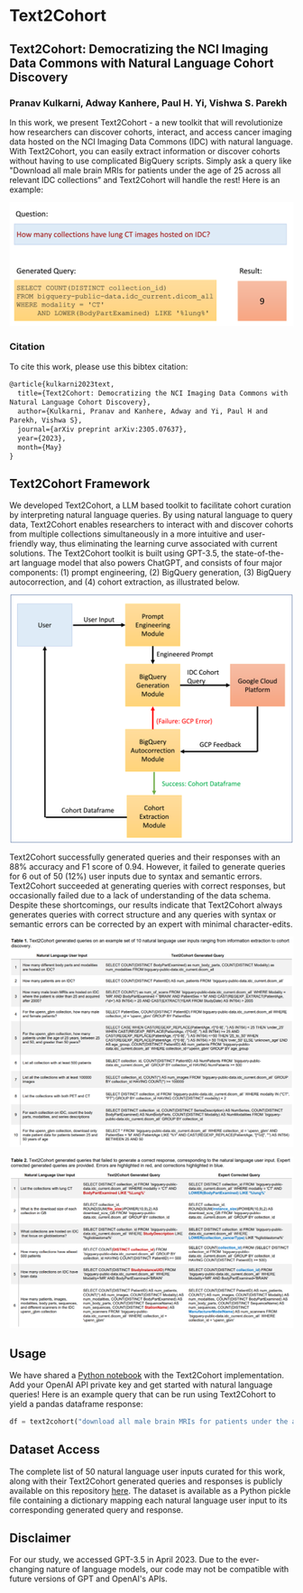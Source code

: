 # Text2Cohort

## Text2Cohort: Democratizing the NCI Imaging Data Commons with Natural Language Cohort Discovery

### Pranav Kulkarni, Adway Kanhere, Paul H. Yi, Vishwa S. Parekh

In this work, we present Text2Cohort - a new toolkit that will revolutionize how researchers can discover cohorts, interact, and access cancer imaging data hosted on the NCI Imaging Data Commons (IDC) with natural language. With Text2Cohort, you can easily extract information or discover cohorts without having to use complicated BigQuery scripts. Simply ask a query like "Download all male brain MRIs for patients under the age of 25 across all relevant IDC collections” and Text2Cohort will handle the rest! Here is an example:

<p align="center">
<img src="./assets/example.png" width="600">
</p>

### Citation

To cite this work, please use this bibtex citation:

```text
@article{kulkarni2023text,
  title={Text2Cohort: Democratizing the NCI Imaging Data Commons with Natural Language Cohort Discovery},
  author={Kulkarni, Pranav and Kanhere, Adway and Yi, Paul H and Parekh, Vishwa S},
  journal={arXiv preprint arXiv:2305.07637},
  year={2023},
  month={May}
}
```

## Text2Cohort Framework

We developed Text2Cohort, a LLM based toolkit to facilitate cohort curation by interpreting natural language queries. By using natural language to query data, Text2Cohort enables researchers to interact with and discover cohorts from multiple collections simultaneously in a more intuitive and user-friendly way, thus eliminating the learning curve associated with current solutions. The Text2Cohort toolkit is built using GPT-3.5, the state-of-the-art language model that also powers ChatGPT, and consists of four major components: (1) prompt engineering, (2) BigQuery generation, (3) BigQuery autocorrection, and (4) cohort extraction, as illustrated below.

<p align="center">
<img src="./assets/text2cohort.png" width="500">
</p>

Text2Cohort successfully generated queries and their responses with an 88% accuracy and F1 score of 0.94. However, it failed to generate queries for 6 out of 50 (12%) user inputs due to syntax and semantic errors. Text2Cohort succeeded at generating queries with correct responses, but occasionally failed due to a lack of understanding of the data schema. Despite these shortcomings, our results indicate that Text2Cohort always generates queries with correct structure and any queries with syntax or semantic errors can be corrected by an expert with minimal character-edits. 

![Text2Cohort generated queries on an example set of 10 natural language user inputs, ranging from information extraction to cohort discovery.](./assets/correct_queries.png)

![Text2Cohort generated queries that failed to generate a correct response, corresponding to the natural language user input. Expert corrected generated queries are provided. Errors are highlighted in red, and corrections highlighted in blue.](./assets/incorrect_queries.png)

## Usage

We have shared a [Python notebook](./text2cohort.ipynb) with the Text2Cohort implementation. Add your OpenAI API private key and get started with natural language queries! Here is an example query that can be run using Text2Cohort to yield a pandas dataframe response:

```python
df = text2cohort("download all male brain MRIs for patients under the age of 25 across all relevant IDC collections")
```

## Dataset Access

The complete list of 50 natural language user inputs curated for this work, along with their Text2Cohort generated queries and responses is publicly available on this repository [here](./data/). The dataset is available as a Python pickle file containing a dictionary mapping each natural language user input to its corresponding generated query and response. 

## Disclaimer

For our study, we accessed GPT-3.5 in April 2023. Due to the ever-changing nature of language models, our code may not be compatible with future versions of GPT and OpenAI's APIs. 
